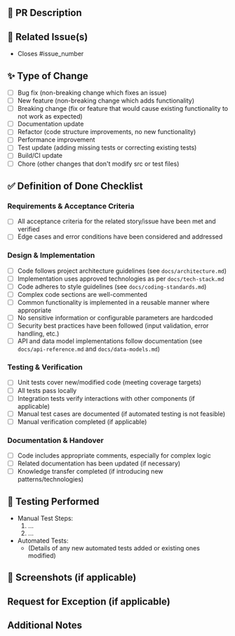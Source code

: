 <!--
Thank you for contributing to CFIPros! Please provide the following information to help us review your pull request.
-->

## 📝 PR Description

<!-- Clearly and concisely describe the changes you've made and the problem this PR solves. -->

## 🔗 Related Issue(s)

<!-- Link any related issues here, e.g., Closes #123, Fixes #456 -->

- Closes #issue_number

## ✨ Type of Change

<!-- Please delete options that are not relevant. -->

- [ ] Bug fix (non-breaking change which fixes an issue)
- [ ] New feature (non-breaking change which adds functionality)
- [ ] Breaking change (fix or feature that would cause existing functionality to not work as expected)
- [ ] Documentation update
- [ ] Refactor (code structure improvements, no new functionality)
- [ ] Performance improvement
- [ ] Test update (adding missing tests or correcting existing tests)
- [ ] Build/CI update
- [ ] Chore (other changes that don't modify src or test files)

## ✅ Definition of Done Checklist

<!-- Please check all items that apply to your PR according to our Definition of Done (docs/definition-of-done.md) -->

### Requirements & Acceptance Criteria

- [ ] All acceptance criteria for the related story/issue have been met and verified
- [ ] Edge cases and error conditions have been considered and addressed

### Design & Implementation

- [ ] Code follows project architecture guidelines (see `docs/architecture.md`)
- [ ] Implementation uses approved technologies as per `docs/tech-stack.md`
- [ ] Code adheres to style guidelines (see `docs/coding-standards.md`)
- [ ] Complex code sections are well-commented
- [ ] Common functionality is implemented in a reusable manner where appropriate
- [ ] No sensitive information or configurable parameters are hardcoded
- [ ] Security best practices have been followed (input validation, error handling, etc.)
- [ ] API and data model implementations follow documentation (see `docs/api-reference.md` and `docs/data-models.md`)

### Testing & Verification

- [ ] Unit tests cover new/modified code (meeting coverage targets)
- [ ] All tests pass locally
- [ ] Integration tests verify interactions with other components (if applicable)
- [ ] Manual test cases are documented (if automated testing is not feasible)
- [ ] Manual verification completed (if applicable)

### Documentation & Handover

- [ ] Code includes appropriate comments, especially for complex logic
- [ ] Related documentation has been updated (if necessary)
- [ ] Knowledge transfer completed (if introducing new patterns/technologies)

## 🧪 Testing Performed

<!-- Describe the tests you ran to verify your changes. Provide instructions so we can reproduce. -->
<!-- Include details of your testing environment if relevant. -->

- Manual Test Steps:
  1. ...
  2. ...
- Automated Tests:
  - (Details of any new automated tests added or existing ones modified)

## 📸 Screenshots (if applicable)

<!-- If your PR includes visual changes, please add screenshots here. -->
<!-- You can drag and drop images into the PR description on GitHub. -->

## Request for Exception (if applicable)

<!-- If you are requesting an exception to any DoD criteria, please explain why here. -->
<!-- Include which specific DoD criteria you are requesting exceptions for and the justification. -->

## Additional Notes

<!-- Any other information that is important to this PR (e.g., potential risks, deployment considerations). -->
